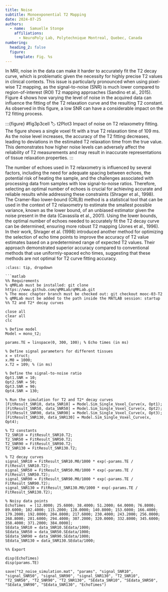 ```yaml
---
title: Noise
subtitle: Monoexponential T2 Mapping
date: 2024-07-25
authors:
  - name:  Samuelle Stonge
    affiliations:
      - NeuroPoly Lab, Polytechnique Montreal, Quebec, Canada
numbering:
  heading_2: false
  figure:
    template: Fig. %s
---
```

In MRI, noise in the data can make it harder to accurately fit the T2 decay curve, which is problematic given the necessity for highly precise T2 values in clinical contexts. This issue is particularly pronounced when using pixel-wise T2 mapping, as the signal-to-noise (SNR) is much lower compared to region-of-interest (ROI) T2 mapping approaches (Sandino et al., 2015). Figure 4 shows how varying the level of noise in the acquired data can influence the fitting of the T2 relaxation curve and the resulting T2 constant. As observed in this figure, a low SNR can have a considerable impact on the T2 fitting process. 


:::{figure} #fig3p3cell
:label: t2Plot3
 Impact of noise on T2 relaxometry fitting. The figure shows a single voxel fit with a true T2 relaxation time of 109 ms. As the noise level increases, the accuracy of the T2 fitting decreases, leading to deviations in the estimated T2 relaxation time from the true value. This demonstrates how higher noise levels can adversely affect the reliability of T2 measurements and may result in inaccurate representations of tissue relaxation properties.
:::


The number of echoes used in T2 relaxometry is influenced by several factors, including the need for adequate spacing between echoes, the potential risk of heating the sample, and the challenges associated with processing data from samples with low signal-to-noise ratios. Therefore, selecting an optimal number of echoes is crucial for achieving accurate and reliable results while addressing these constraints (Shrager et al., 1998). The Cramer-Rao lower-bound (CRLB) method is a statistical tool that can be used in the context of T2 relaxometry to estimate the smallest possible variance, known as the lower bound, of an unbiased estimator given the noise present in the data (Cavassila et al., 2001). Using the lower bounds, the optimal number of echoes needed to accurately fit the T2 decay curve can be determined, ensuring more robust T2 mapping (Jones et al., 1996). In their work, Shrager et al. (1998) introduced another method for optimizing the selection of echo time points to improve the accuracy of T2 value estimates based on a predetermined range of expected T2 values. Their approach demonstrated superior accuracy compared to conventional methods that use uniformly-spaced echo times, suggesting that these methods are not optimal for T2 curve fitting accuracy. 


```{admonition} Click here to view the qMRLab (MATLAB/Octave) code that generated Figure 1.
:class: tip, dropdown

```matlab
%% Requirements
% qMRLab must be installed: git clone https://www.github.com/qMRLab/qMRLab.git
% The mooc chapter branch must be checked out: git checkout mooc-03-T2
% qMRLab must be added to the path inside the MATLAB session: startup
%% T2 and T2* decay curves

close all
clear all
clc

% Define model
Model = mono_t2;

params.TE = linspace(0, 300, 100); % Echo times (in ms)

% Define signal parameters for different tissues
x = struct;
x.M0 = 1000;
x.T2 = 109; % (in ms)

% Define the signal-to-noise ratio 
Opt1.SNR = 10;
Opt2.SNR = 50;
Opt3.SNR = 90;
Opt4.SNR = 130;

% Run the simulation for T2 and T2* decay curves
[FitResult_SNR10, data_SNR10] = Model.Sim_Single_Voxel_Curve(x, Opt1);
[FitResult_SNR50, data_SNR50] = Model.Sim_Single_Voxel_Curve(x, Opt2);
[FitResult_SNR90, data_SNR90] = Model.Sim_Single_Voxel_Curve(x, Opt3);
[FitResult_SNR130, data_SNR130] = Model.Sim_Single_Voxel_Curve(x, Opt4);

% T2 constants
T2_SNR10 = FitResult_SNR10.T2;
T2_SNR50 = FitResult_SNR50.T2;
T2_SNR90 = FitResult_SNR90.T2;
T2_SNR130 = FitResult_SNR130.T2;

% T2 decay curves
signal_SNR10 = FitResult_SNR10.M0/1000 * exp(-params.TE / FitResult_SNR10.T2);
signal_SNR50 = FitResult_SNR50.M0/1000 * exp(-params.TE / FitResult_SNR50.T2);
signal_SNR90 = FitResult_SNR90.M0/1000 * exp(-params.TE / FitResult_SNR90.T2);
signal_SNR130 = FitResult_SNR130.M0/1000 * exp(-params.TE / FitResult_SNR130.T2);

% Noisy data points
EchoTimes  = [12.8000; 25.6000; 38.4000; 51.2000; 64.0000; 76.8000; 89.6000; 102.4000; 115.2000; 128.0000; 140.8000; 153.6000; 166.4000; 179.2000; 192.0000; 204.8000; 217.6000; 230.4000; 243.2000; 256.0000; 268.8000; 281.6000; 294.4000; 307.2000; 320.0000; 332.8000; 345.6000; 358.4000; 371.2000; 384.0000];
SEdata_SNR10 = data_SNR10.SEdata/1000;
SEdata_SNR50 = data_SNR50.SEdata/1000;
SEdata_SNR90 = data_SNR90.SEdata/1000;
SEdata_SNR130 = data_SNR130.SEdata/1000;

%% Export

disp(EchoTimes)
disp(params.TE)

save("t2_noise_simulation.mat", "params", "signal_SNR10", "signal_SNR50", "signal_SNR90", "signal_SNR130", "T2_SNR10", "T2_SNR50", "T2_SNR90", "T2_SNR130", "SEdata_SNR10", "SEdata_SNR50", "SEdata_SNR90", "SEdata_SNR130", "EchoTimes")

```

```
